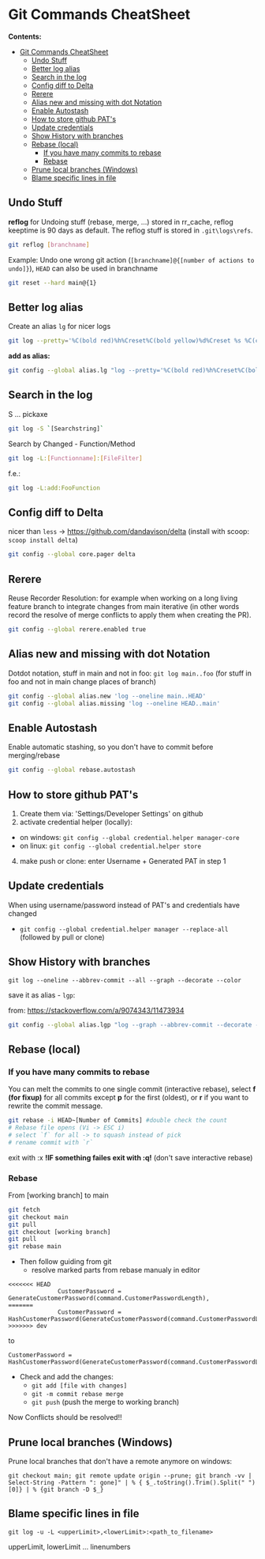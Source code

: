 # Git Commands CheatSheet

**Contents:**
- [Git Commands CheatSheet](#git-commands-cheatsheet)
  - [Undo Stuff](#undo-stuff)
  - [Better log alias](#better-log-alias)
  - [Search in the log](#search-in-the-log)
  - [Config diff to Delta](#config-diff-to-delta)
  - [Rerere](#rerere)
  - [Alias new and missing with dot Notation](#alias-new-and-missing-with-dot-notation)
  - [Enable Autostash](#enable-autostash)
  - [How to store github PAT's](#how-to-store-github-pats)
  - [Update credentials](#update-credentials)
  - [Show History with branches](#show-history-with-branches)
  - [Rebase (local)](#rebase-local)
    - [If you have many commits to rebase](#if-you-have-many-commits-to-rebase)
    - [Rebase](#rebase)
  - [Prune local branches (Windows)](#prune-local-branches-windows)
  - [Blame specific lines in file](#blame-specific-lines-in-file) 

## Undo Stuff

**reflog** for Undoing stuff (rebase, merge, ...) stored in rr_cache, reflog keeptime is 90 days as default. The reflog stuff is stored in `.git\logs\refs`.

```bash
git reflog [branchname]
```

Example: Undo one wrong git action (`[branchname]@{[number of actions to undo]}`), `HEAD` can also be
used in branchname

```bash
git reset --hard main@{1}
```

## Better log alias

Create an alias `lg` for nicer logs

```bash
git log --pretty='%C(bold red)%h%Creset%C(bold yellow)%d%Creset %s %C(cyan)(%ar)%Creset'
```

**add as alias:**

```bash
git config --global alias.lg "log --pretty='%C(bold red)%h%Creset%C(bold yellow)%d%Creset %s %C(cyan)(%ar)%Creset'" 
```

## Search in the log

S ... pickaxe

```bash
git log -S `[Searchstring]`
```

Search by Changed - Function/Method

```bash
git log -L:[Functionname]:[FileFilter]
```

f.e.:
```bash
git log -L:add:FooFunction
```

## Config diff to Delta

nicer than `less` -> https://github.com/dandavison/delta (install with scoop: `scoop install delta`)

```bash
git config --global core.pager delta
```

## Rerere

Reuse Recorder Resolution: for example when working on a long living feature branch to integrate changes from main iterative (in other words record the resolve of merge conflicts to apply them when creating the PR).

```bash
git config --global rerere.enabled true
```

## Alias new and missing with dot Notation

Dotdot notation, stuff in main and not in foo: `git log main..foo` (for stuff in foo and not in main change places of branch)

```bash
git config --global alias.new 'log --oneline main..HEAD'
git config --global alias.missing 'log --oneline HEAD..main'
```

## Enable Autostash

Enable automatic stashing, so you don't have to commit before merging/rebase

```bash
git config --global rebase.autostash
```

## How to store github PAT's

1. Create them via: 'Settings/Developer Settings' on github
2. activate credential helper (locally): 
  * on windows: `git config --global credential.helper manager-core`
  * on linux: `git config --global credential.helper store`
4. make push or clone: enter Username + Generated PAT in step 1

## Update credentials

When using username/password instead of PAT's and credentials have changed
  * `git config --global credential.helper manager --replace-all` (followed by pull or clone)

## Show History with branches

```git log --oneline --abbrev-commit --all --graph --decorate --color```

save it as alias - `lgp`:

from: https://stackoverflow.com/a/9074343/11473934 

```bash
git config --global alias.lgp "log --graph --abbrev-commit --decorate --format=format:'%C(bold blue)%h%C(reset) - %C(bold green)(%ar)%C(reset) %C(white)%s%C(reset) %C(dim white)- %an%C(reset)%C(auto)%d%C(reset)' --all"
```

## Rebase (local)

### If you have many commits to rebase 

You can melt the commits to one single commit (interactive rebase),
select **f (for fixup)** for all commits except **p** for the first (oldest), or **r** if you want to rewrite the commit message.

```bash
git rebase -i HEAD~[Number of Commits] #double check the count
# Rebase file opens (Vi -> ESC i)
# select `f` for all -> to squash instead of pick
# rename commit with `r` 
```
exit with :x
**!IF something failes exit with :q!** (don't save interactive rebase)

### Rebase

From [working branch] to main

```bash
git fetch
git checkout main
git pull
git checkout [working branch]
git pull
git rebase main
```
* Then follow guiding from git
  * resolve marked parts from rebase manualy in editor
```
<<<<<<< HEAD
              CustomerPassword = GenerateCustomerPassword(command.CustomerPasswordLength),
=======
              CustomerPassword = HashCustomerPassword(GenerateCustomerPassword(command.CustomerPasswordLength)),
>>>>>>> dev
``` 
to
```            
CustomerPassword = HashCustomerPassword(GenerateCustomerPassword(command.CustomerPasswordLength)),
```
* Check and add the changes:
   *   `git add [file with changes]`
   *   `git -m commit rebase merge`
   *   `git push` (push the merge to working branch)

Now Conflicts should be resolved!!

## Prune local branches (Windows)

Prune local branches that don't have a remote anymore on windows:

`git checkout main; git remote update origin --prune; git branch -vv | Select-String -Pattern ": gone]" | % { $_.toString().Trim().Split(" ")[0]} | % {git branch -D $_}`

## Blame specific lines in file

`git log -u -L <upperLimit>,<lowerLimit>:<path_to_filename>`

upperLimit, lowerLimit ... linenumbers
